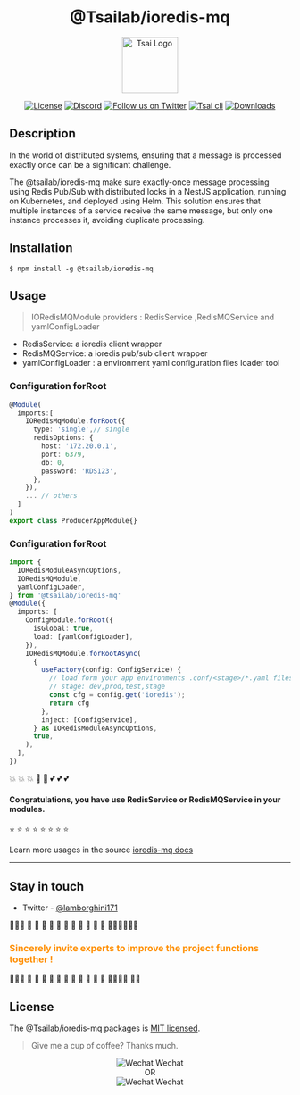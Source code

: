 <h1 align="center">@Tsailab/ioredis-mq</h1>
<p align="center" >
  <a href="https://github.com/lotolab" target="blank">
    <img src="https://ucarecdn.com/eac2c945-177d-4fc9-8bc1-fa2be48ad3a2/lotolab_golden.svg" width="100" alt="Tsai Logo" />
  </a>
</p>

<p align="center">
  <a href="https://www.npmjs.com/~tsailab" target="_blank"><img src="https://img.shields.io/npm/l/%40tsailab%2Fcli?color=%23FFDEAD&label=License" alt="License" /></a>
  <a href="https://discord.gg/lotolab" target="_blank"><img src="https://img.shields.io/badge/discord-online-brightgreen.svg" alt="Discord"/></a>
  <a href="https://x.com/lamborghini171" target="_blank"><img src="https://img.shields.io/twitter/follow/nestframework.svg?style=social&label=Follow" alt="Follow us on Twitter"></a>  
  <a href="https://www.npmjs.com/~tsailab" target="_blank"><img src="https://img.shields.io/npm/v/@tsailab/cli.svg?label=@tsailab/ioredis-mq" alt="Tsai cli" /></a>
  <a href="https://www.npmjs.com/~tsailab" target="_blank"><img src="https://img.shields.io/npm/dm/%40tsailab%2Fcli?style=flat&logoColor=%23FA0809" alt="Downloads" /></a>
</p>

## Description

In the world of distributed systems, ensuring that a message is processed exactly once can be a significant challenge.

The @tsailab/ioredis-mq make sure exactly-once message processing using Redis Pub/Sub with distributed locks in a NestJS application, running on Kubernetes, and deployed using Helm. This solution ensures that multiple instances of a service receive the same message, but only one instance processes it, avoiding duplicate processing.





## Installation
```
$ npm install -g @tsailab/ioredis-mq

```


## Usage

> IORedisMQModule providers : RedisService ,RedisMQService and yamlConfigLoader

- RedisService: a ioredis client wrapper
- RedisMQService: a ioredis pub/sub client wrapper
- yamlConfigLoader : a environment yaml configuration files loader tool

### Configuration forRoot

```ts
@Module(
  imports:[
    IORedisMqModule.forRoot({
      type: 'single',// single
      redisOptions: {
        host: '172.20.0.1',
        port: 6379,
        db: 0,
        password: 'RDS123',
      },
    }),
    ... // others
  ]
)
export class ProducerAppModule{}
```

### Configuration forRoot

```ts
import {
  IORedisModuleAsyncOptions,
  IORedisMQModule,
  yamlConfigLoader,
} from '@tsailab/ioredis-mq'
@Module({
  imports: [
    ConfigModule.forRoot({
      isGlobal: true,
      load: [yamlConfigLoader],
    }),
    IORedisMQModule.forRootAsync(
      {
        useFactory(config: ConfigService) {
          // load form your app environments .conf/<stage>/*.yaml files
          // stage: dev,prod,test,stage 
          const cfg = config.get('ioredis');
          return cfg 
        },
        inject: [ConfigService],
      } as IORedisModuleAsyncOptions,
      true,
    ),
  ],
})

```


:boom: :boom: :boom: :star2: :star2: :two_hearts: :two_hearts: :two_hearts:

<h4 align="left">
Congratulations, you have use RedisService or RedisMQService in your modules.
</h4>

:star: :star: :star: :star: :star: :star: :star: :star:


Learn more usages in the source [ioredis-mq docs](https://github.com/tsai-plat/ioredis-mq/docs)
 
------

## Stay in touch

- Twitter - [@lamborghini171](https://twitter.com/lamborghini171)

:revolving_hearts::revolving_hearts::revolving_hearts: :raising_hand: :raising_hand: :raising_hand: :raising_hand: :raising_hand: :raising_hand: :raising_hand: :raising_hand: :raising_hand: :raising_hand: :raising_hand: :raising_hand::raising_hand::raising_hand::revolving_hearts::revolving_hearts::revolving_hearts:

<font color="#ff8f00"><h3>Sincerely invite experts to improve the project functions together !</h3></font>

:revolving_hearts::revolving_hearts::revolving_hearts: :raising_hand: :raising_hand: :raising_hand: :raising_hand: :raising_hand: :raising_hand: :raising_hand: :raising_hand: :raising_hand: :raising_hand: :raising_hand: :raising_hand::raising_hand::raising_hand::revolving_hearts: :revolving_hearts::revolving_hearts:

## License

The @Tsailab/ioredis-mq packages is [MIT licensed](LICENSE).

> Give me a cup of coffee? Thanks much.

<div align="center">
  <div>
    <img src="https://blog.lanbery.cc/img/wechat-toll.png" alt="Wechat" />
    <span>Wechat</span>
  </div>
  <span>OR</span>
    <div>
    <img src="https://blog.lanbery.cc/img/wechat-toll.png" alt="Wechat" />
    <span>Wechat</span>
  </div>
</div>
